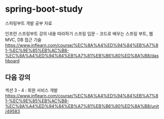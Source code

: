 # spring-boot-study
스피링부트 개발 공부 자료

인프런 스프링부트 강의 내용 따라하기
스프링 입문 - 코드로 배우는 스프링 부트, 웹 MVC, DB 접근 기술 
https://www.inflearn.com/course/%EC%8A%A4%ED%94%84%EB%A7%81-%EC%9E%85%EB%AC%B8-%EC%8A%A4%ED%94%84%EB%A7%81%EB%B6%80%ED%8A%B8/dashboard

## 다음 강의
섹션 3 - 4 : 회원 서비스 개발
https://www.inflearn.com/course/%EC%8A%A4%ED%94%84%EB%A7%81-%EC%9E%85%EB%AC%B8-%EC%8A%A4%ED%94%84%EB%A7%81%EB%B6%80%ED%8A%B8/unit/49583
